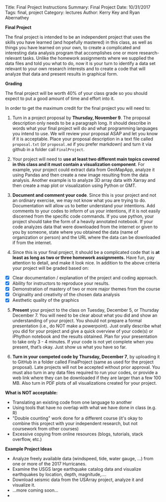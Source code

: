 Title: Final Project Instructions
Summary:  Final Project
Date: 10/31/2017
Tags: final, project
Category: lectures
Author: Kerry Key and Ryan Abernathey



**Final Project**


The final project is intended to be an independent project that uses the skills you have learned (and hopefully mastered) in this class, as well as things you have learned on your own, to create a complicated and interesting data analysis program that accomplishes one or more research-relevant tasks. Unlike the homework assignments where we supplied the data files and told you what to do, now it is your turn to identify a  data set relevant to your own research interests and to create a code that will analyze that data and present  results in graphical form.

**Grading**

The final project will be worth 40% of your class grade so you should expect to put a good amount of time and effort into it.  

 In order to get the maximum credit for the final project you will need to:

1. Turn in a project proposal by **Thursday, November 9**. The proposal description only needs to be a paragraph long. It should describe in words what your final project will do and what programming languages you intend to use. We will review your proposal ASAP and let you know if it is acceptable.  Place your proposal description in a text file called `proposal.txt` (or `proposal.md` if you prefer markdown) and turn it via github in a folder call `FinalProject`.

2. Your project will need to **use at least two different main topics covered in this class and it must contain a visualization component**. For example, your project could extract data from GeoMapApp, analyze it using Pandas and then create a new image resulting from the data analysis. Another example is to analyze 3D array data with Xarray and then create a map plot or visualization using Python or GMT.

3. **Document and comment your code**.   Since this is your project and not an ordinary exercise, we may not know what you are trying to do. Documentation will allow us to better understand your intentions. Add comments to your codes to inform of us your intentions, if it is not easily discerned from the specific code commands.  If you use python, your project should take the form of a heavily annotated notebook. If your code analyzes data that were downloaded from the internet or given to you by someone, state where you obtained the data (name of organization or person) and the URL where the data can be downloaded if from the internet.  

4. Since this is your final project, it should be a complicated code that is **at least as long as two or three homework assignments.** Have fun, pay attention to detail, and make it look nice. In addition to the above criteria your project will be graded based on:

  * [x] Clear documentation / explanation of the project and coding approach.
  * [x] Ability for instructors to reproduce your results.
  * [x] Demonstration of mastery of two or more major themes from the course
  * [x] Originality and creativity of the chosen data analysis
  * [x] Aesthetic quality of the graphics

5. **Present** your project to the class on Tuesday, December 5, or Thursday December 7. You will need to be clear about what you did and show an understanding of your project. You should not prepare a formal presentation (i.e., do NOT make a powerpoint). Just orally describe what you did for your project and give a quick overview of your code(s) or iPhython notebook and the results obtained. Plan for your presentation to take only 3 - 4 minutes. If your code is not yet complete when you present, that’s okay. Just show us what you have so far.

6. **Turn in your competed code by Thursday, December 7**, by uploading it to GitHub in a folder called FinalProject (same as used for the project proposal). Late projects will not be accepted without prior approval. You must also turn in any data files required to run your codes, or provide a web link where they can be downloaded if they are larger than a few 100 MB. Also turn in PDF plots of all visualizations created for your project.

**What is NOT acceptable:**

* Translating an existing code from one language to another
* Using tools that have no overlap with what we have done in class (e.g. R)
* "Double counting" work done for a different course (it's okay to combine this project with your independent research, but not coursework from other courses)
* Excessive copying from online resources (blogs, tutorials, stack overflow, etc.)

**Example Project Ideas**

 * Analyze freely available data (windspeed, tide, water gauge, ...) from one or more of the 2017 Hurricanes.
 * Examine the USGS large earthquake catalog data and visualize earthquakes by location, depth, magnitude,....
 * Download seismic data from the USArray project, analyze it and visualize it.
 * ...more coming soon...
 *
